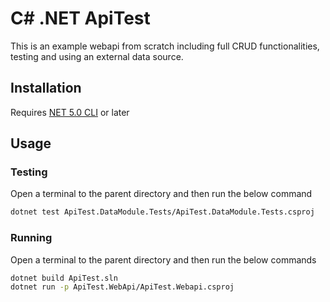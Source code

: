 # C# .NET ApiTest

This is an example webapi from scratch including full CRUD functionalities, testing and using an external data source.

## Installation

Requires [NET 5.0 CLI](https://dotnet.microsoft.com/download) or later

## Usage

### Testing

Open a terminal to the parent directory and then run the below command

```bash
dotnet test ApiTest.DataModule.Tests/ApiTest.DataModule.Tests.csproj
```

### Running

Open a terminal to the parent directory and then run the below commands

```bash
dotnet build ApiTest.sln
dotnet run -p ApiTest.WebApi/ApiTest.Webapi.csproj
```
